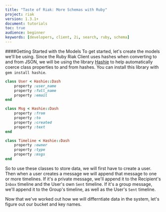 ```yaml
---
title: "Taste of Riak: More Schemas with Ruby"
project: riak
version: 1.3.1+
document: tutorials
toc: true
audience: beginner
keywords: [developers, client, 2i, search, ruby, schema]
---
```


####Getting Started with the Models
To get started, let's create the models we'll be using.
Since the Ruby Riak Client uses hashes when converting to and from JSON, we will be using the library [Hashie](http://rdoc.info/github/intridea/hashie) to help automatically coerce class properties to and from hashes. You can install this library with `gem install hashie`.

```ruby
class User < Hashie::Dash
	property :user_name
	property :full_name
	property :email
end

class Msg < Hashie::Dash
	property :from
	property :to
	property :created
	property :text
end

class Timeline < Hashie::Dash
	property :owner
	property :type
	property :msgs
end
```


So to use these classes to store data, we will first have to create a user. Then when a user creates a message we will append that message to one or more timelines. If it's a private message, we'll append it to the Recipient's `Inbox` timeline and the User's own `Sent` timeline.  If it's a group message, we'll append it to the Group's timeline, as well as the User's `Sent` timeline.  

Now that we've worked out how we will differntiate data in the system, let's figure out our bucket and key names.


